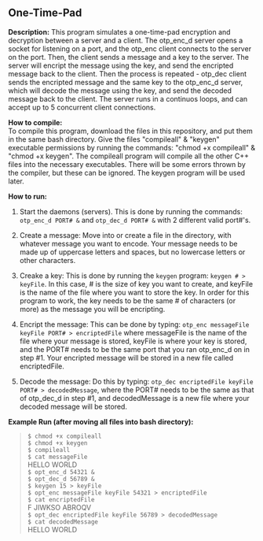## One-Time-Pad  

**Description:** 
This program simulates a one-time-pad encryption and decryption between a server and a client. The otp_enc_d server opens a socket for listening on a port, and the otp_enc client connects to the server on the port. Then, the client sends a message and a key to the server. The server will encript the message using the key, and send the encripted message back to the client. Then the process is repeated - otp_dec client sends the encripted message and the same key to the otp_enc_d server, which will decode the message using the key, and send the decoded message back to the client. The server runs in a continuos loops, and can accept up to 5 concurrent client connections.  

**How to compile:**   
To compile this program, download the files in this repository, and put them in the same bash directory. Give the files "compileall" & "keygen" executable permissions by running the commands: "chmod +x compileall" & "chmod +x keygen". The compileall program will compile all the other C++ files into the necessary executables. There will be some errors thrown by the compiler, but these can be ignored. The keygen program will be used later.  

**How to run:**  
1. Start the daemons (servers). This is done by running the commands: `otp_enc_d PORT# &` and `otp_dec_d PORT# &` with 2 different valid port#'s.  

2. Create a message: Move into or create a file in the directory, with whatever message you want to encode. Your message needs to be made up of uppercase letters and spaces, but no lowercase letters or other characters.  

3. Creake a key: This is done by running the `keygen` program: `keygen # > keyFile`. In this case, # is the size of key you want to create, and keyFile is the name of the file where you want to store the key. In order for this program to work, the key needs to be the same # of characters (or more) as the message you will be encripting.  

4. Encript the message: This can be done by typing: `otp_enc messageFile keyFile PORT# > encriptedFile` where messageFile is the name of the file where your message is stored, keyFile is where your key is stored, and the PORT# needs to be the same port that you ran otp_enc_d on in step #1. Your encripted message will be stored in a new file called encriptedFile.  

5. Decode the message: Do this by typing: `otp_dec encriptedFile keyFile PORT# > decodedMessage`, where the PORT# needs to be the same as that of otp_dec_d in step #1, and decodedMessage is a new file where your decoded message will be stored.  

**Example Run (after moving all files into bash directory):**  
> `$ chmod +x compileall`  
> `$ chmod +x keygen`  
> `$ compileall`  
> `$ cat messageFile`  
> HELLO WORLD  
> `$ opt_enc_d 54321 &`  
> `$ opt_dec_d 56789 &`  
> `$ keygen 15 > keyFile`  
> `$ opt_enc messageFile keyFile 54321 > encriptedFile`  
> `$ cat encriptedFile`  
> F JIWKSO ABROQV  
> `$ opt_dec encriptedFile keyFile 56789 > decodedMessage`  
> `$ cat decodedMessage`  
> HELLO WORLD  
